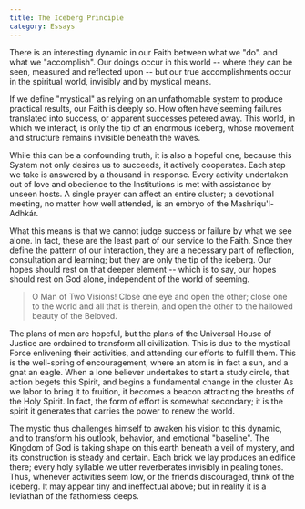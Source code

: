 ```yaml
---
title: The Iceberg Principle
category: Essays
---
```


There is an interesting dynamic in our Faith between what we "do". and what we
"accomplish". Our doings occur in this world -- where they can be seen,
measured and reflected upon -- but our true accomplishments occur in the
spiritual world, invisibly and by mystical means.

If we define "mystical" as relying on an unfathomable system to produce
practical results, our Faith is deeply so. How often have seeming failures
translated into success, or apparent successes petered away. This world, in
which we interact, is only the tip of an enormous iceberg, whose movement and
structure remains invisible beneath the waves.

While this can be a confounding truth, it is also a hopeful one, because this
System not only desires us to succeeds, it actively cooperates. Each step we
take is answered by a thousand in response. Every activity undertaken out of
love and obedience to the Institutions is met with assistance by unseen hosts.
A single prayer can affect an entire cluster; a devotional meeting, no matter
how well attended, is an embryo of the Mashriqu'l-Adhkár.

What this means is that we cannot judge success or failure by what we see
alone. In fact, these are the least part of our service to the Faith. Since
they define the pattern of our interaction, they are a necessary part of
reflection, consultation and learning; but they are only the tip of the
iceberg. Our hopes should rest on that deeper element -- which is to say, our
hopes should rest on God alone, independent of the world of seeming.

> O Man of Two Visions! Close one eye and open the other; close one to the
> world and all that is therein, and open the other to the hallowed beauty of
> the Beloved.

The plans of men are hopeful, but the plans of the Universal House of Justice
are ordained to transform all civilization. This is due to the mystical Force
enlivening their activities, and attending our efforts to fulfill them. This
is the well-spring of encouragement, where an atom is in fact a sun, and a
gnat an eagle. When a lone believer undertakes to start a study circle, that
action begets this Spirit, and begins a fundamental change in the cluster As
we labor to bring it to fruition, it becomes a beacon attracting the breaths
of the Holy Spirit. In fact, the form of effort is somewhat secondary; it is
the spirit it generates that carries the power to renew the world.

The mystic thus challenges himself to awaken his vision to this dynamic, and
to transform his outlook, behavior, and emotional "baseline". The Kingdom of
God is taking shape on this earth beneath a veil of mystery, and its
construction is steady and certain. Each brick we lay produces an edifice
there; every holy syllable we utter reverberates invisibly in pealing tones.
Thus, whenever activities seem low, or the friends discouraged, think of the
iceberg. It may appear tiny and ineffectual above; but in reality it is a
leviathan of the fathomless deeps.
